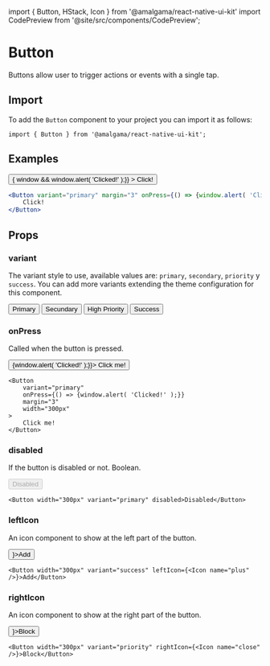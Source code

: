 import { Button, HStack, Icon } from '@amalgama/react-native-ui-kit'
import CodePreview from '@site/src/components/CodePreview';

# Button

Buttons allow user to trigger actions or events with a single tap.

## Import

To add the `Button` component to your project you can import it as follows:

```tsx
import { Button } from '@amalgama/react-native-ui-kit';
```

## Examples

<CodePreview>
	<Button
		variant="primary"
		margin="3"
		width="300px"
		onPress={() => { window && window.alert( 'Clicked!' );}}
	>
		Click!
	</Button>
</CodePreview>

```jsx
<Button variant="primary" margin="3" onPress={() => {window.alert( 'Clicked!' );}}>
	Click!
</Button>
```

## Props

### variant

The variant style to use, available values are: `primary`, `secondary`, `priority` y  `success`. You can add more variants extending the theme configuration for this component.

<CodePreview alignItems="stretch">
	<HStack space="3">
		<Button variant="primary">Primary</Button>
		<Button variant="secundary">Secundary</Button>
		<Button variant="priority">High Priority</Button>
		<Button variant="success">Success</Button>
	</HStack>
</CodePreview>

### onPress

Called when the button is pressed.

<CodePreview>
	<Button variant="primary" margin="3" width="300px" onPress={() => {window.alert( 'Clicked!' );}}>
		Click me!
	</Button>
</CodePreview>

```tsx
<Button
	variant="primary"
	onPress={() => {window.alert( 'Clicked!' );}}
	margin="3"
	width="300px"
>
	Click me!
</Button>
```

### disabled

If the button is disabled or not. Boolean. 

<CodePreview>
	<Button width="300px" variant="primary" disabled>Disabled</Button>
</CodePreview>

```tsx
<Button width="300px" variant="primary" disabled>Disabled</Button>
```

### leftIcon

An icon component to show at the left part of the button.

<CodePreview>
	<Button width="300px" variant="success" leftIcon={<Icon name="plus" />}>Add</Button>
</CodePreview>

```tsx
<Button width="300px" variant="success" leftIcon={<Icon name="plus" />}>Add</Button>
```

### rightIcon

An icon component to show at the right part of the button.

<CodePreview>
	<Button width="300px" variant="priority" rightIcon={<Icon name="close" />}>Block</Button>
</CodePreview>

```tsx
<Button width="300px" variant="priority" rightIcon={<Icon name="close" />}>Block</Button>
```